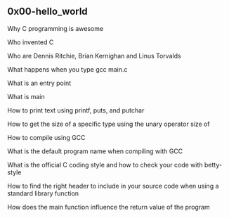 <h2> 0x00-hello_world </h2>
<p>Why C programming is awesome </p>
<p> Who invented C </p>
<p> Who are Dennis Ritchie, Brian Kernighan and Linus Torvalds</p>
 
<p>  What happens when you type gcc main.c </p>
 
<p>  What is an entry point </p>

<p>  What is main</p>
  
 <p> How to print text using printf, puts, and putchar</p>
  
<p>  How to get the size of a specific type using the unary operator size of </p>
 
<p>  How to compile using GCC</p>
<p>  What is the default program name when compiling with GCC</p>
 <p> What is the official C coding style and how to check your code with betty-style </p>
  
<p> How to find the right header to include in your source code when using a standard library function
<p> How does the main function influence the return value of the program
</p>
 
